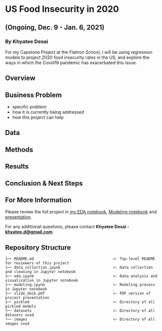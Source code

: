 # US Food Insecurity in 2020
## (Ongoing, Dec. 9 - Jan. 6, 2021)
### By Khyatee Desai
For my Capstone Project at the Flatiron School, I will be using regression models to project 2020 food insecurity rates in the US, and explore the ways in which the Covid19 pandemic has exacerbated this issue.


## Overview

## Business Problem
- specific problem
- how it is currently being addressed
- how this project can help

## Data
                                                           

## Methods


## Results


## Conclusion & Next Steps


## For More Information

Please review the full project in [my EDA notebook](), [Modeling notebook]() and [presentation]().

For any additional questions, please contact **Khyatee Desai - khyatee.d@gmail.com**

## Repository Structure

```
├── README.md                                    <- Top-level README for reviewers of this project
├── data_collection.ipynb                        <- Data collection and cleaning in Jupyter notebook
├── eda.ipynb                                    <- Data analysis and visualization in Jupyter notebook
├── modeling.ipynb                               <- Modeling process in Jupyter notebook
├── slide_deck.pdf                               <- PDF version of project presentation
├── pickled                                      <- Directory of all pickled models
├── datasets                                     <- Directory of all datasets used
└── images                                       <- Directory of all images used
```


